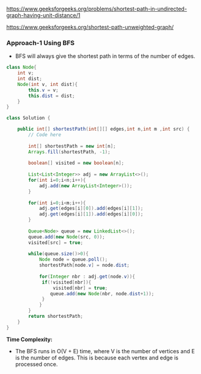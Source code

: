 https://www.geeksforgeeks.org/problems/shortest-path-in-undirected-graph-having-unit-distance/1

https://www.geeksforgeeks.org/shortest-path-unweighted-graph/

### Approach-1 Using BFS

* BFS will always give the shortest path in terms of the number of edges.

```java
class Node{
    int v;
    int dist;
    Node(int v, int dist){
        this.v = v;
        this.dist = dist;
    }
}

class Solution {

    public int[] shortestPath(int[][] edges,int n,int m ,int src) {
        // Code here
        
        int[] shortestPath = new int[n];
        Arrays.fill(shortestPath, -1);
        
        boolean[] visited = new boolean[n];
        
        List<List<Integer>> adj = new ArrayList<>();
        for(int i=0;i<n;i++){
            adj.add(new ArrayList<Integer>());
        }
        
        for(int i=0;i<m;i++){
            adj.get(edges[i][0]).add(edges[i][1]);
            adj.get(edges[i][1]).add(edges[i][0]);
        }
        
        Queue<Node> queue = new LinkedList<>();
        queue.add(new Node(src, 0));
        visited[src] = true;
        
        while(queue.size()>0){
            Node node = queue.poll();
            shortestPath[node.v] = node.dist;
            
            for(Integer nbr : adj.get(node.v)){
             if(!visited[nbr]){
                 visited[nbr] = true;
                queue.add(new Node(nbr, node.dist+1));
             }
            }
        }
        return shortestPath;
    }
}
```

**Time Complexity:**

* The BFS runs in O(V + E) time, where V is the number of vertices and E is the number of edges. This is because each vertex and edge is processed once.